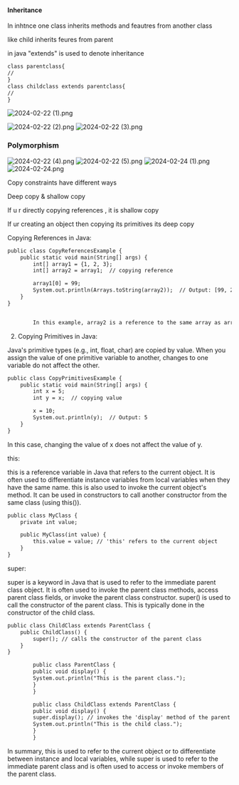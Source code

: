 #### Inheritance

In inhtnce one class inherits methods and  feautres from another class

like child inherits feures from parent


in java "extends" is used to denote inheritance

```dtd
class parentclass{
//
}
class childclass extends parentclass{
//
}
```
![2024-02-22 (1).png](2024-02-22%20%281%29.png)

![2024-02-22 (2).png](2024-02-22%20%282%29.png)
![2024-02-22 (3).png](2024-02-22%20%283%29.png)


### Polymorphism
![2024-02-22 (4).png](2024-02-22%20%284%29.png)
![2024-02-22 (5).png](2024-02-22%20%285%29.png)
![2024-02-24 (1).png](2024-02-24%20%281%29.png)
![2024-02-24.png](2024-02-24.png)

Copy constraints have different ways

Deep copy & shallow copy

If u r directly copying references , it is shallow copy

If ur creating an object then copying its primitives its deep copy

Copying References in Java:


```dtd
public class CopyReferencesExample {
    public static void main(String[] args) {
        int[] array1 = {1, 2, 3};
        int[] array2 = array1;  // copying reference

        array1[0] = 99;
        System.out.println(Arrays.toString(array2));  // Output: [99, 2, 3]
    }
}


        In this example, array2 is a reference to the same array as array1. So, modifying array1 also affects array2.
```

2. Copying Primitives in Java:

Java's primitive types (e.g., int, float, char) are copied by value. When you assign the value of one primitive variable to another, changes to one variable do not affect the other.

```dtd
public class CopyPrimitivesExample {
    public static void main(String[] args) {
        int x = 5;
        int y = x;  // copying value

        x = 10;
        System.out.println(y);  // Output: 5
    }
}

```

In this case, changing the value of x does not affect the value of y.





this:

this is a reference variable in Java that refers to the current object.
It is often used to differentiate instance variables from local variables when they have the same name.
this is also used to invoke the current object's method.
It can be used in constructors to call another constructor from the same class (using this()).

```dtd
public class MyClass {
    private int value;

    public MyClass(int value) {
        this.value = value; // 'this' refers to the current object
    }
}

```

super:

super is a keyword in Java that is used to refer to the immediate parent class object.
It is often used to invoke the parent class methods, access parent class fields, or invoke the parent class constructor.
super() is used to call the constructor of the parent class. This is typically done in the constructor of the child class.


```dtd
public class ChildClass extends ParentClass {
    public ChildClass() {
        super(); // calls the constructor of the parent class
    }
}

        public class ParentClass {
        public void display() {
        System.out.println("This is the parent class.");
        }
        }

        public class ChildClass extends ParentClass {
        public void display() {
        super.display(); // invokes the 'display' method of the parent class
        System.out.println("This is the child class.");
        }
        }

```

In summary, this is used to refer to the current object or to differentiate between instance and local variables, while super is used to refer to the immediate parent class and is often used to access or invoke members of the parent class.





